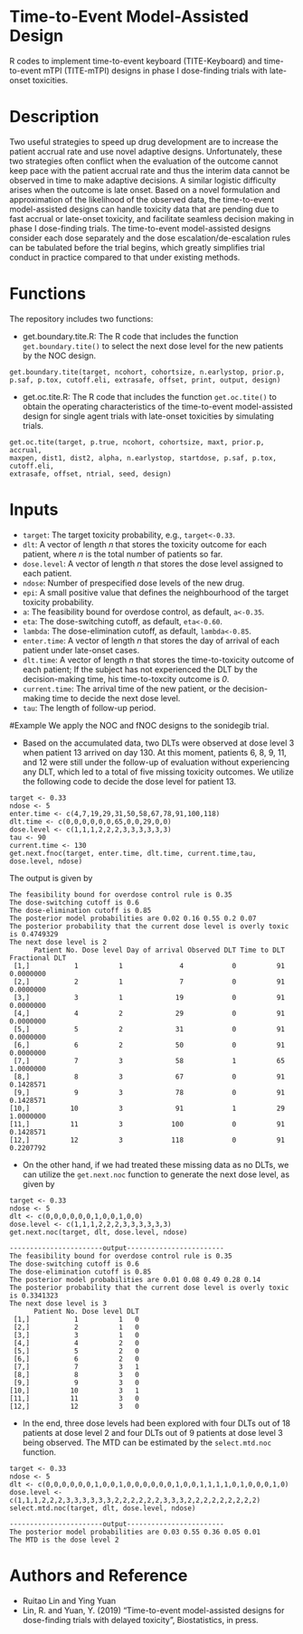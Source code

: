 # Time-to-Event Model-Assisted Design
R codes to implement time-to-event keyboard (TITE-Keyboard) and time-to-event mTPI (TITE-mTPI) designs in phase I dose-finding trials with late-onset toxicities.

# Description
Two useful strategies to speed up drug development are to increase the patient accrual rate and use novel adaptive designs. Unfortunately, these two strategies often conflict when the evaluation of the outcome cannot keep pace with the patient accrual rate and thus the interim data cannot be observed in time to make adaptive decisions. A similar logistic difficulty arises when the outcome is late onset. Based on a novel formulation and approximation of the likelihood of the observed data, the time-to-event model-assisted designs can handle toxicity data that are pending due to fast accrual or late-onset toxicity, and facilitate seamless decision making in phase I dose-finding trials. The time-to-event model-assisted designs consider each dose separately and the dose escalation/de-escalation rules can be tabulated before the trial begins, which greatly simplifies trial conduct in practice compared to that under existing methods.

# Functions
The repository includes two functions:
* get.boundary.tite.R: The R code that includes the function ```get.boundary.tite()``` to select the next dose level for the new patients by the NOC design.
```rscript
get.boundary.tite(target, ncohort, cohortsize, n.earlystop, prior.p, 
p.saf, p.tox, cutoff.eli, extrasafe, offset, print, output, design)
```
* get.oc.tite.R: The R code that includes the function ```get.oc.tite()``` to obtain the operating characteristics of the time-to-event model-assisted design for single agent trials with late-onset toxicities by simulating trials.
```rscipt
get.oc.tite(target, p.true, ncohort, cohortsize, maxt, prior.p, accrual,
maxpen, dist1, dist2, alpha, n.earlystop, startdose, p.saf, p.tox, cutoff.eli, 
extrasafe, offset, ntrial, seed, design)
```


# Inputs
* ```target```: The target toxicity probability, e.g., ```target<-0.33```.
* ```dlt```: A vector of length *n* that stores the toxicity outcome for each patient, where *n* is the total number of patients so far.
* ```dose.level```: A vector of length *n* that stores the dose level assigned to each patient.
* ```ndose```: Number of prespecified dose levels of the new drug.
* ```epi```: A small positive value that defines the neighbourhood of the target toxicity probability.
* ```a```: The feasibility bound for overdose control, as default, ```a<-0.35```. 
* ```eta```: The dose-switching cutoff, as default, ```eta<-0.60```.
* ```lambda```: The dose-elimination cutoff, as default, ```lambda<-0.85```.
* ```enter.time```: A vector of length *n* that stores the day of arrival of each patient under late-onset cases.
* ```dlt.time```: A vector of length *n* that stores the time-to-toxicity outcome of each patient; If the subject has not experienced the DLT by the decision-making time, his time-to-toxcity outcome is *0*.
* ```current.time```: The arrival time of the new patient, or the decision-making time to decide the next dose level.
* ```tau```: The length of follow-up period.


#Example
We apply the NOC and fNOC designs to the sonidegib trial.
* Based on the accumulated data, two DLTs were observed at dose level 3 when patient 13 arrived on day 130. At this moment, patients 6, 8, 9, 11, and 12 were still under the follow-up of evaluation without experiencing any DLT, which led to a total of five missing toxicity outcomes. We utilize the following code to decide the dose level for patient 13.
```rscript
target <- 0.33
ndose <- 5
enter.time <- c(4,7,19,29,31,50,58,67,78,91,100,118)
dlt.time <- c(0,0,0,0,0,0,65,0,0,29,0,0)
dose.level <- c(1,1,1,2,2,2,3,3,3,3,3,3)
tau <- 90
current.time <- 130
get.next.fnoc(target, enter.time, dlt.time, current.time,tau, dose.level, ndose)
```
The output is given by 
```rscript
The feasibility bound for overdose control rule is 0.35 
The dose-switching cutoff is 0.6 
The dose-elimination cutoff is 0.85 
The posterior model probabilities are 0.02 0.16 0.55 0.2 0.07 
The posterior probability that the current dose level is overly toxic is 0.4749329 
The next dose level is 2 
      Patient No. Dose level Day of arrival Observed DLT Time to DLT Fractional DLT
 [1,]           1          1              4            0          91      0.0000000
 [2,]           2          1              7            0          91      0.0000000
 [3,]           3          1             19            0          91      0.0000000
 [4,]           4          2             29            0          91      0.0000000
 [5,]           5          2             31            0          91      0.0000000
 [6,]           6          2             50            0          91      0.0000000
 [7,]           7          3             58            1          65      1.0000000
 [8,]           8          3             67            0          91      0.1428571
 [9,]           9          3             78            0          91      0.1428571
[10,]          10          3             91            1          29      1.0000000
[11,]          11          3            100            0          91      0.1428571
[12,]          12          3            118            0          91      0.2207792
```
* On the other hand, if we had treated these missing data as no DLTs, we can utilize the ```get.next.noc``` function to generate the next dose level, as given by
```rscript 
target <- 0.33
ndose <- 5
dlt <- c(0,0,0,0,0,0,1,0,0,1,0,0)
dose.level <- c(1,1,1,2,2,2,3,3,3,3,3,3)
get.next.noc(target, dlt, dose.level, ndose)

-----------------------output------------------------
The feasibility bound for overdose control rule is 0.35 
The dose-switching cutoff is 0.6 
The dose-elimination cutoff is 0.85 
The posterior model probabilities are 0.01 0.08 0.49 0.28 0.14 
The posterior probability that the current dose level is overly toxic is 0.3341323 
The next dose level is 3 
      Patient No. Dose level DLT
 [1,]           1          1   0
 [2,]           2          1   0
 [3,]           3          1   0
 [4,]           4          2   0
 [5,]           5          2   0
 [6,]           6          2   0
 [7,]           7          3   1
 [8,]           8          3   0
 [9,]           9          3   0
[10,]          10          3   1
[11,]          11          3   0
[12,]          12          3   0
```
* In the end, three dose levels had been explored with four DLTs out of 18 patients at dose level 2 and four DLTs out of 9 patients at dose level 3 being observed. The MTD can be estimated by the ```select.mtd.noc``` function. 
```rscript 
target <- 0.33
ndose <- 5
dlt <- c(0,0,0,0,0,0,1,0,0,1,0,0,0,0,0,0,1,0,0,1,1,1,1,0,1,0,0,0,1,0)
dose.level <- c(1,1,1,2,2,2,3,3,3,3,3,3,2,2,2,2,2,2,3,3,3,2,2,2,2,2,2,2,2,2)
select.mtd.noc(target, dlt, dose.level, ndose)

-----------------------output------------------------
The posterior model probabilities are 0.03 0.55 0.36 0.05 0.01 
The MTD is the dose level 2 
```
# Authors and Reference
* Ruitao Lin and Ying Yuan
* Lin, R. and Yuan, Y. (2019) “Time-to-event model-assisted designs for dose-finding trials with delayed toxicity”, Biostatistics, in press.

